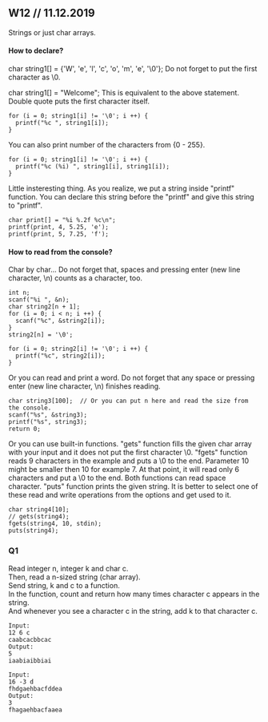 ## W12 // 11.12.2019

Strings or just char arrays.

#### How to declare?
char string1[] = {'W', 'e', 'l', 'c', 'o', 'm', 'e', '\0'};
Do not forget to put the first character as \0.

char string1[] = "Welcome";
This is equivalent to the above statement. Double quote puts the first character itself.

    for (i = 0; string1[i] != '\0'; i ++) {
      printf("%c ", string1[i]);
    }

You can also print number of the characters from {0 - 255}.

    for (i = 0; string1[i] != '\0'; i ++) {
      printf("%c (%i) ", string1[i], string1[i]);
    }
    
Little insteresting thing.
As you realize, we put a string inside "printf" function.
You can declare this string before the "printf" and give this string to "printf".

    char print[] = "%i %.2f %c\n";
    printf(print, 4, 5.25, 'e');
    printf(print, 5, 7.25, 'f');
    
#### How to read from the console?
Char by char... Do not forget that, spaces and pressing enter (new line character, \n) counts as a character, too.

    int n;
    scanf("%i ", &n);
    char string2[n + 1];
    for (i = 0; i < n; i ++) {
      scanf("%c", &string2[i]);
    }
    string2[n] = '\0';

    for (i = 0; string2[i] != '\0'; i ++) {
      printf("%c", string2[i]);
    }
    
Or you can read and print a word. Do not forget that any space or pressing enter (new line character, \n) finishes reading.
    
    char string3[100];  // Or you can put n here and read the size from the console.
    scanf("%s", &string3);
    printf("%s", string3);
    return 0;
    
Or you can use built-in functions.
"gets" function fills the given char array with your input and it does not put the first character \0.
"fgets" function reads 9 characters in the example and puts a \0 to the end.
Parameter 10 might be smaller then 10 for example 7. At that point, it will read only 6 characters and put a \0 to the end.
Both functions can read space character.
"puts" function prints the given string.
It is better to select one of these read and write operations from the options and get used to it.

    char string4[10];
    // gets(string4);
    fgets(string4, 10, stdin);
    puts(string4);

### Q1
Read integer n, integer k and char c.  
Then, read a n-sized string (char array).  
Send string, k and c to a function.  
In the function, count and return how many times character c appears in the string.  
And whenever you see a character c in the string, add k to that character c.  

    Input:
    12 6 c
    caabcacbbcac
    Output:
    5
    iaabiaibbiai

    Input:
    16 -3 d
    fhdgaehbacfddea
    Output:
    3
    fhagaehbacfaaea

